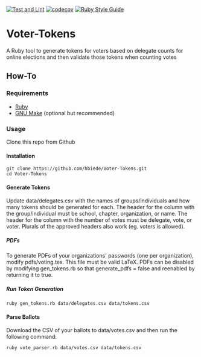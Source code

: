 [![Test and Lint](https://github.com/hbiede/Voter-Tokens/actions/workflows/main.yaml/badge.svg)](https://github.com/hbiede/Voter-Tokens/actions/workflows/main.yaml)
[![codecov](https://codecov.io/gh/hbiede/Voter-Tokens/graph/badge.svg)](https://codecov.io/gh/hbiede/Voter-Tokens)
[![Ruby Style Guide](https://img.shields.io/badge/code_style-rubocop-brightgreen.svg)](https://github.com/rubocop/rubocop)

# Voter-Tokens
A Ruby tool to generate tokens for voters based on delegate counts for online elections
and then validate those tokens when counting votes

## How-To

### Requirements
 - [Ruby](https://www.ruby-lang.org/en/)
 - [GNU Make](https://www.gnu.org/software/make/) (optional but recommended)

### Usage
Clone this repo from Github

#### Installation
```
git clone https://github.com/hbiede/Voter-Tokens.git
cd Voter-Tokens
```

#### Generate Tokens
Update data/delegates.csv with the names of groups/individuals and how many tokens should
be generated for each. The header for the column with the group/individual must be school,
chapter, organization, or name. The header for the column with the number of votes must be
delegate, vote, or voter. Plurals of the approved headers also work (eg. voters is
allowed).

##### PDFs
To generate PDFs of your organizations' passwords (one per organization), modify
pdfs/voting.tex. This file must be valid LaTeX. PDFs can be disabled by modifying
gen\_tokens.rb so that generate\_pdfs = false and reenabled by returning it to true.

##### Run Token Generation
```
ruby gen_tokens.rb data/delegates.csv data/tokens.csv
```

#### Parse Ballots
Download the CSV of your ballots to data/votes.csv and then run the following command:
```
ruby vote_parser.rb data/votes.csv data/tokens.csv
```
